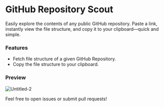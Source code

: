 # GitHub Repository Scout
Easily explore the contents of any public GitHub repository. Paste a link, instantly view the file structure, and copy it to your clipboard—quick and simple.

### Features

- Fetch file structure of a given GitHub Repository.
- Copy the file structure to your clipboard.

### Preview
![Untitled-2](https://github.com/user-attachments/assets/b9fa8f93-5dcd-41b1-bce6-b988cd33016b)

<p>Feel free to open issues or submit pull requests! </p>

